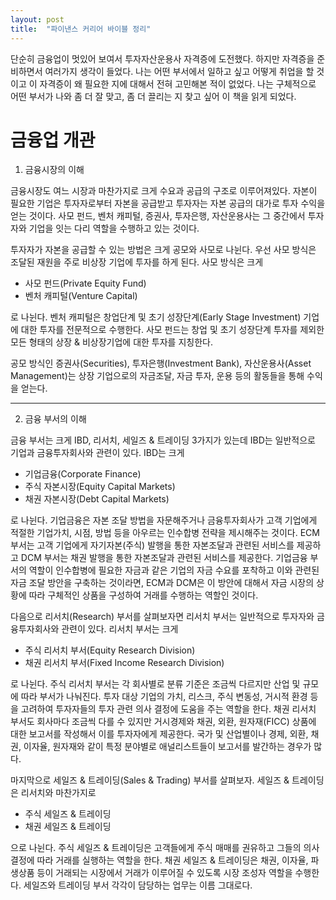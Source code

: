 ```yaml
---
layout: post
title:  "파이낸스 커리어 바이블 정리"
---
```


단순히 금융업이 멋있어 보여서 투자자산운용사 자격증에 도전했다. 하지만 자격증을 준비하면서 여러가지 생각이 들었다. 나는 어떤 부서에서 일하고 싶고 어떻게 취업을 할 것이고 이 자격증이 왜 필요한 지에 대해서 전혀 고민해본 적이 없었다. 나는 구체적으로 어떤 부서가 나와 좀 더 잘 맞고, 좀 더 끌리는 지 찾고 싶어 이 책을 읽게 되었다. 



# 금융업 개관

1. 금융시장의 이해

금융시장도 여느 시장과 마찬가지로 크게 수요과 공급의 구조로 이루어져있다. 자본이 필요한 기업은 투자자로부터 자본을 공급받고 투자자는 자본 공급의 대가로 투자 수익을 얻는 것이다. 사모 펀드, 벤처 캐피털, 증권사, 투자은행, 자산운용사는 그 중간에서 투자자와 기업을 잇는 다리 역할을 수행하고 있는 것이다. 

투자자가 자본을 공급할 수 있는 방법은 크게 공모와 사모로 나뉜다. 우선 사모 방식은 조달된 재원을 주로 비상장 기업에 투자를 하게 된다. 사모 방식은 크게 

* 사모 펀드(Private Equity Fund)
* 벤처 캐피털(Venture Capital)

로 나뉜다. 벤처 캐피털은 창업단계 및 초기 성장단계(Early Stage Investment) 기업에 대한 투자를 전문적으로 수행한다. 사모 펀드는 창업 및 초기 성장단계 투자를 제외한 모든 형태의 상장 & 비상장기업에 대한 투자를 지칭한다. 

공모 방식인 증권사(Securities), 투자은행(Investment Bank), 자산운용사(Asset Management)는 상장 기업으로의 자금조달, 자금 투자, 운용 등의 활동들을 통해 수익을 얻는다. 



---



2. 금융 부서의 이해 

금융 부서는 크게 IBD, 리서치, 세일즈 & 트레이딩 3가지가 있는데 IBD는 일반적으로 기업과 금융투자회사와 관련이 있다. IBD는 크게 

* 기업금융(Corporate Finance)
* 주식 자본시장(Equity Capital Markets)
* 채권 자본시장(Debt Capital Markets)

로 나뉜다. 기업금융은 자본 조달 방법을 자문해주거나 금융투자회사가 고객 기업에게 적절한 기업가치, 시점, 방법 등을 아우르는 인수합병 전략을 제시해주는 것이다. ECM 부서는 고객 기업에게 자기자본(주식) 발행을 통한 자본조달과 관련된 서비스를 제공하고 DCM 부서는 채권 발행을 통한 자본조달과 관련된 서비스를 제공한다. 기업금융 부서의 역할이 인수합병에 필요한 자금과 같은 기업의 자금 수요를 포착하고 이와 관련된 자금 조달 방안을 구축하는 것이라면, ECM과 DCM은 이 방안에 대해서 자금 시장의 상황에 따라 구체적인 상품을 구성하여 거래를 수행하는 역할인 것이다. 

다음으로 리서치(Research) 부서를 살펴보자면 리서치 부서는 일반적으로 투자자와 금융투자회사와 관련이 있다. 리서치 부서는 크게

* 주식 리서치 부서(Equity Research Division)
* 채권 리서치 부서(Fixed Income Research Division)

로 나뉜다. 주식 리서치 부서는 각 회사별로 분류 기준은 조금씩 다르지만 산업 및 규모에 따라 부서가 나눠진다. 투자 대상 기업의 가치, 리스크, 주식 변동성, 거시적 환경 등을 고려하여 투자자들의 투자 관련 의사 결정에 도움을 주는 역할을 한다. 채권 리서치 부서도 회사마다 조금씩 다를 수 있지만 거시경제와 채권, 외환, 원자재(FICC) 상품에 대한 보고서를 작성해서 이를 투자자에게 제공한다. 국가 및 산업별이나 경제, 외환, 채권, 이자율, 원자재와 같이 특정 분야별로 애널리스트들이 보고서를 발간하는 경우가 많다. 

마지막으로 세일즈 & 트레이딩(Sales & Trading) 부서를 살펴보자. 세일즈 & 트레이딩은 리서치와 마찬가지로 

* 주식 세일즈 & 트레이딩
* 채권 세일즈 & 트레이딩

으로 나뉜다. 주식 세일즈 & 트레이딩은 고객들에게 주식 매매를 권유하고 그들의 의사결정에 따라 거래를 실행하는 역할을 한다. 채권 세일즈 & 트레이딩은 채권, 이자율, 파생상품 등이 거래되는 시장에서 거래가 이루어질 수 있도록 시장 조성자 역할을 수행한다. 세일즈와 트레이딩 부서 각각이 담당하는 업무는 이름 그대로다. 





